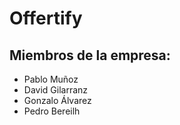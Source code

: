 # Offertify

## Miembros de la empresa:
- Pablo Muñoz
- David Gilarranz
- Gonzalo Álvarez 
- Pedro Bereilh 
